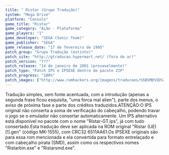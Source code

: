 ```yaml
---
title: " Ristar (Grupo Tradução)"
system: "Mega Drive"
platform: "Console"
game_title: "Ristar"
game_category: "Ação - Plataforma"
game_players: "1"
game_developer: "SEGA (Sonic Team)"
game_publisher: "SEGA"
game_release_date: "17 de fevereiro de 1995"
patch_group: "Grupo Tradução (extinto)"
patch_site: "http://gtraducao.hypermart.net/ (fora do ar)"
patch_version: "???"
patch_release: "14 de janeiro de 2001 (provavelmente)"
patch_type: "Patch IPS e IPSEXE dentro de pacote ZIP"
patch_progress: "100%"
patch_images: ["http://www.romhackers.org/imagens/traducoes/%5BSMD%5D%20Ristar%20-%20Grupo%20Traducao%20-%201.png","http://www.romhackers.org/imagens/traducoes/%5BSMD%5D%20Ristar%20-%20Grupo%20Traducao%20-%202.png","http://www.romhackers.org/imagens/traducoes/%5BSMD%5D%20Ristar%20-%20Grupo%20Traducao%20-%203.png"]
---
```

Tradução simples, sem fonte acentuada, com a introdução (apenas a segunda frase ficou esquisita, "uma forca mal alien"), parte dos menus, o aviso de próxima fase e parte dos créditos traduzidos.ATENÇÃO:O IPS original não conserta a soma de verificação do cabeçalho, podendo travar o jogo se o emulador não consertar automaticamente. Um IPS alternativo está disponível no pacote com o nome "Ristar-GT.ips", já com tudo consertado.Esta tradução deve ser aplicada na ROM original "Ristar (UE) [!].gen" (código MK-1555), com CRC32 6511AA61.Os IPSEXE originais são para essa rom mencionada e ela convertida para formato entrelaçado e com cabeçalho pirata (SMD), assim como os respectivos nomes "Ristarbin.exe" e "Ristarsmd.exe".